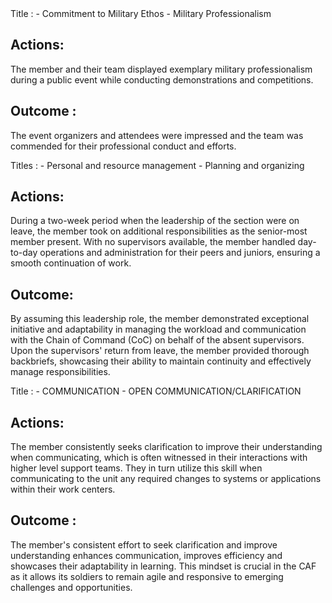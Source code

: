 <example number=1>
Title :
- Commitment to Military Ethos - Military Professionalism

## Actions:

The member and their team displayed exemplary military professionalism during a public event while conducting demonstrations and competitions.

## Outcome :

The event organizers and attendees were impressed and the team was commended for their professional conduct and efforts.
</example>

<example number=2>
Titles :
- Personal and resource management
- Planning and organizing

## Actions:

During a two-week period when the leadership of the section were on leave, the member took on additional responsibilities as the senior-most member present. With no supervisors available, the member handled day-to-day operations and administration for their peers and juniors, ensuring a smooth continuation of work.

## Outcome:

By assuming this leadership role, the member demonstrated exceptional initiative and adaptability in managing the workload and communication with the Chain of Command (CoC) on behalf of the absent supervisors. Upon the supervisors' return from leave, the member provided thorough backbriefs, showcasing their ability to maintain continuity and effectively manage responsibilities.
</example>

<example number=3>
Title :
- COMMUNICATION - OPEN COMMUNICATION/CLARIFICATION

## Actions:

The member consistently seeks clarification to improve their understanding when communicating, which is often witnessed in their interactions with higher level support teams. They in turn utilize this skill when communicating to the unit any required changes to systems or applications within their work centers.

## Outcome :

The member's consistent effort to seek clarification and improve understanding enhances communication, improves efficiency and showcases their adaptability in learning. This mindset is crucial in the CAF as it allows its soldiers to remain agile and responsive to emerging challenges and opportunities.
</example>
